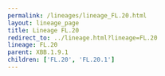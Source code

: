 ```yaml
---
permalink: /lineages/lineage_FL.20.html
layout: lineage_page
title: Lineage FL.20
redirect_to: ../lineage.html?lineage=FL.20
lineage: FL.20
parent: XBB.1.9.1
children: ['FL.20', 'FL.20.1']
---
```

